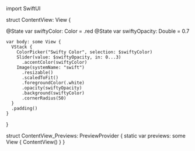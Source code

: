 import SwiftUI

struct ContentView: View {
  
  @State var swiftyColor: Color = .red
  @State var swiftyOpacity: Double = 0.7
  
    var body: some View {
      VStack {
        ColorPicker("Swifty Color", selection: $swiftyColor)
        Slider(value: $swiftyOpacity, in: 0...3)
          .accentColor(swiftyColor)
        Image(systemName: "swift")
          .resizable()
          .scaledToFit()
          .foregroundColor(.white)
          .opacity(swiftyOpacity)
          .background(swiftyColor)
          .cornerRadius(50)
      }
      .padding()
    }
}

struct ContentView_Previews: PreviewProvider {
    static var previews: some View {
        ContentView()
    }
}
